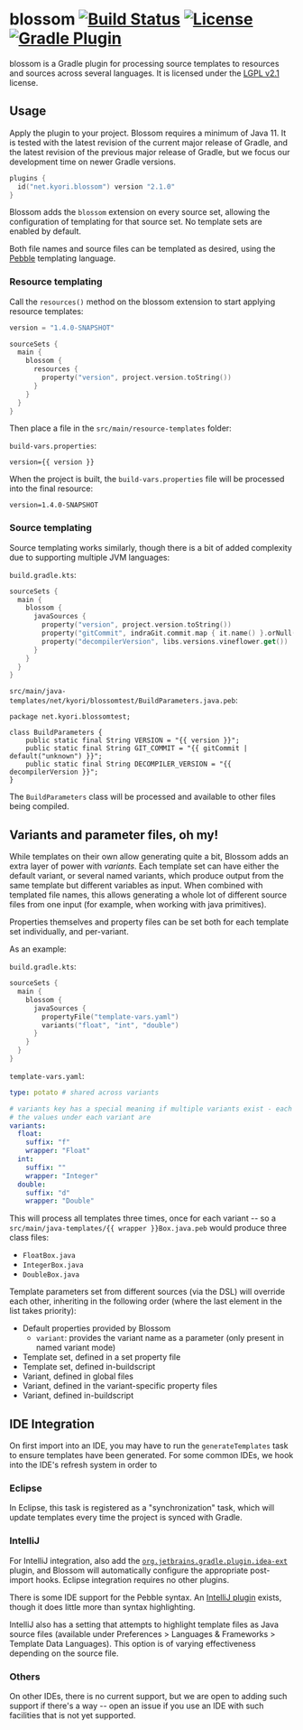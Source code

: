 blossom [![Build Status](https://img.shields.io/github/actions/workflow/status/KyoriPowered/blossom/build.yml)](https://github.com/KyoriPowered/blossom/actions) [![License](https://img.shields.io/badge/license-LGPL_v2.1-lightgrey.svg?style=flat)][LGPL v2.1] [![Gradle Plugin](https://img.shields.io/maven-metadata/v/https/plugins.gradle.org/m2/net/kyori/blossom/maven-metadata.xml.svg?label=gradle%20plugin&style=flat)](https://plugins.gradle.org/plugin/net.kyori.blossom)
=========
blossom is a Gradle plugin for processing source templates to resources and sources across several languages. It is licensed under the [LGPL v2.1] license.

## Usage
Apply the plugin to your project. Blossom requires a minimum of Java 11. It is tested with the latest revision of the current major release of Gradle, and the latest revision of the previous major release of Gradle, but we focus our development time on newer Gradle versions.

```kotlin
plugins {
  id("net.kyori.blossom") version "2.1.0"
}
```

Blossom adds the `blossom` extension on every source set, allowing the configuration of templating for that source set. No template sets are enabled by default.

Both file names and source files can be templated as desired, using the [Pebble] templating language.

### Resource templating

Call the `resources()` method on the blossom extension to start applying resource templates:

```kotlin
version = "1.4.0-SNAPSHOT"

sourceSets {
  main {
    blossom {
      resources {
        property("version", project.version.toString())
      }
    }
  }
}
```

Then place a file in the `src/main/resource-templates` folder:

`build-vars.properties`:

```properties
version={{ version }}
```

When the project is built, the `build-vars.properties` file will be processed into the final resource:

```properties
version=1.4.0-SNAPSHOT
```

### Source templating

Source templating works similarly, though there is a bit of added complexity due to supporting multiple JVM languages:

`build.gradle.kts`:

```kotlin
sourceSets {
  main {
    blossom {
      javaSources {
        property("version", project.version.toString())
        property("gitCommit", indraGit.commit.map { it.name() }.orNull())
        property("decompilerVersion", libs.versions.vineflower.get())
      }
    }
  }
}
```

`src/main/java-templates/net/kyori/blossomtest/BuildParameters.java.peb`:

```pebble
package net.kyori.blossomtest;

class BuildParameters {
    public static final String VERSION = "{{ version }}";
    public static final String GIT_COMMIT = "{{ gitCommit | default("unknown") }}";
    public static final String DECOMPILER_VERSION = "{{ decompilerVersion }}";
}
```

The `BuildParameters` class will be processed and available to other files being compiled.

## Variants and parameter files, oh my!

While templates on their own allow generating quite a bit, Blossom adds an extra layer of power with *variants*. Each template set can have either the default variant,
or several named variants, which produce output from the same template but different variables as input. When combined with templated file names, this allows generating 
a whole lot of different source files from one input (for example, when working with java primitives).

Properties themselves and property files can be set both for each template set individually, and per-variant.

As an example:

`build.gradle.kts`:

```kotlin
sourceSets {
  main {
    blossom {
      javaSources {
        propertyFile("template-vars.yaml")
        variants("float", "int", "double")
      }
    }
  }
}
```

`template-vars.yaml`:

```yaml
type: potato # shared across variants

# variants key has a special meaning if multiple variants exist - each subkey should match the name of one variant.
# the values under each variant are 
variants:
  float:
    suffix: "f"
    wrapper: "Float"
  int:
    suffix: ""
    wrapper: "Integer"
  double:
    suffix: "d"
    wrapper: "Double"
```

This will process all templates three times, once for each variant -- so a `src/main/java-templates/{{ wrapper }}Box.java.peb` would produce three class files:

- `FloatBox.java`
- `IntegerBox.java`
- `DoubleBox.java`

Template parameters set from different sources (via the DSL) will override each other, inheriting in the following order (where the last element in the list takes priority):

- Default properties provided by Blossom
  - `variant`: provides the variant name as a parameter (only present in named variant mode)
- Template set, defined in a set property file
- Template set, defined in-buildscript
- Variant, defined in global files
- Variant, defined in the variant-specific property files
- Variant, defined in-buildscript

## IDE Integration

On first import into an IDE, you may have to run the `generateTemplates` task to ensure templates have been generated. For some common IDEs, we hook into the IDE's refresh system in order to 

### Eclipse

In Eclipse, this task is registered as a "synchronization" task, which will update templates every time the project is synced with Gradle.

### IntelliJ

For IntelliJ integration, also add the [`org.jetbrains.gradle.plugin.idea-ext`](https://github.com/JetBrains/gradle-idea-ext-plugin) plugin, and Blossom will automatically configure the appropriate post-import hooks. Eclipse integration requires no other plugins.

There is some IDE support for the Pebble syntax. An [IntelliJ plugin](https://plugins.jetbrains.com/plugin/9407-pebble) exists, though it does
little more than syntax highlighting.

IntelliJ also has a setting that attempts to highlight template files as Java source files
(available under Preferences > Languages & Frameworks > Template Data Languages). This option is of varying effectiveness depending on the source file.

### Others

On other IDEs, there is no current support, but we are open to adding such support if there's a way -- open an issue if you use an IDE with such facilities that is not yet supported.


[Pebble]: https://pebbletemplates.io/
[LGPL v2.1]: https://choosealicense.com/licenses/lgpl-2.1/
